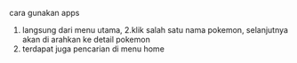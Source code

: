 cara gunakan apps
1. langsung dari menu utama, 
2.klik salah satu nama pokemon, selanjutnya akan di arahkan ke detail pokemon
3. terdapat juga pencarian di menu home
